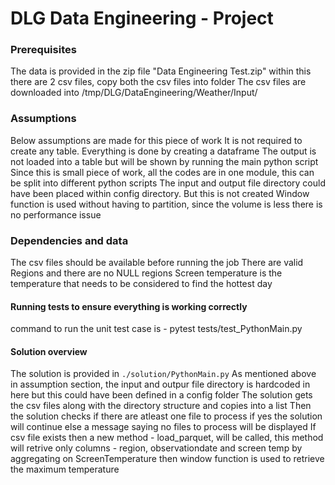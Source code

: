 # DLG Data Engineering - Project

### Prerequisites
The data is provided in the zip file "Data Engineering Test.zip" within this there are 2 csv files, copy both the csv files into folder
The csv files are downloaded into /tmp/DLG/DataEngineering/Weather/Input/

### Assumptions
Below assumptions are made for this piece of work
  It is not required to create any table. Everything is done by creating a dataframe
  The output is not loaded into a table but will be shown by running the main python script
  Since this is small piece of work, all the codes are in one module, this can be split into different python scripts
  The input and output file directory could have been placed within config directory. But this is not created
  Window function is used without having to partition, since the volume is less there is no performance issue


### Dependencies and data
The csv files should be available before running the job
There are valid Regions and there are no NULL regions
Screen temperature is the temperature that needs to be considered to find the hottest day
  

#### Running tests to ensure everything is working correctly
command to run the unit test case is - pytest tests/test_PythonMain.py


#### Solution overview 
The solution is provided in `./solution/PythonMain.py`
As mentioned above in assumption section, the input and outpur file directory is hardcoded in here but this could have been defined in a config folder
The solution gets the csv files along with the directory structure and copies into a list
Then the solution checks if there are atleast one file to process if yes the solution will continue else a message saying no files to process will be displayed
If csv file exists then a new method - load_parquet, will be called, this method will retrive only columns - region, observationdate and screen temp 
by aggregating on ScreenTemperature
then window function is used to retrieve the maximum temperature

